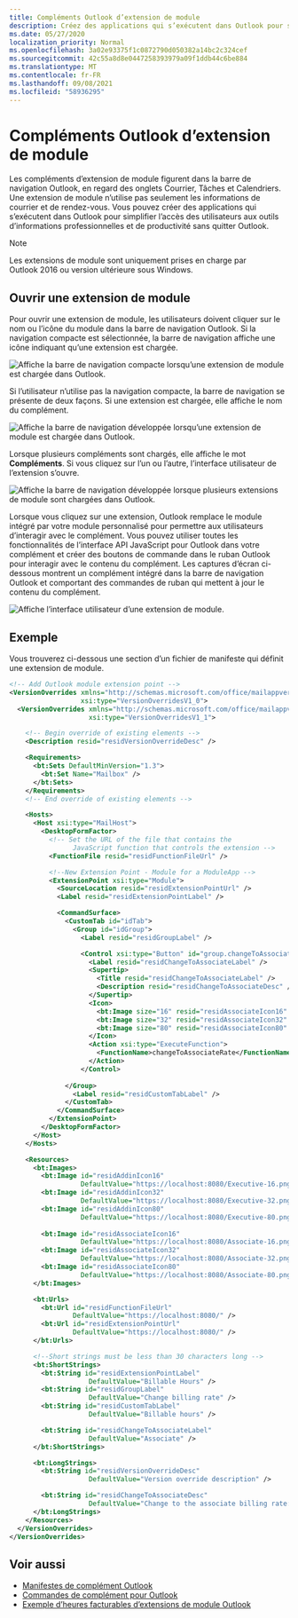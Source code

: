 ```yaml
---
title: Compléments Outlook d’extension de module
description: Créez des applications qui s’exécutent dans Outlook pour simplifier l’accès des utilisateurs aux outils d’informations professionnelles et de productivité sans quitter Outlook.
ms.date: 05/27/2020
localization_priority: Normal
ms.openlocfilehash: 3a02e93375f1c0872790d050382a14bc2c324cef
ms.sourcegitcommit: 42c55a8d8e0447258393979a09f1ddb44c6be884
ms.translationtype: MT
ms.contentlocale: fr-FR
ms.lasthandoff: 09/08/2021
ms.locfileid: "58936295"
---
```

# <a name="module-extension-outlook-add-ins"></a>Compléments Outlook d’extension de module

Les compléments d’extension de module figurent dans la barre de navigation Outlook, en regard des onglets Courrier, Tâches et Calendriers. Une extension de module n’utilise pas seulement les informations de courrier et de rendez-vous. Vous pouvez créer des applications qui s’exécutent dans Outlook pour simplifier l’accès des utilisateurs aux outils d’informations professionnelles et de productivité sans quitter Outlook.

> [!NOTE]
> Les extensions de module sont uniquement prises en charge par Outlook 2016 ou version ultérieure sous Windows.  

## <a name="open-a-module-extension"></a>Ouvrir une extension de module

Pour ouvrir une extension de module, les utilisateurs doivent cliquer sur le nom ou l’icône du module dans la barre de navigation Outlook. Si la navigation compacte est sélectionnée, la barre de navigation affiche une icône indiquant qu’une extension est chargée.

![Affiche la barre de navigation compacte lorsqu’une extension de module est chargée dans Outlook.](../images/outlook-module-navigationbar-compact.png)

Si l’utilisateur n’utilise pas la navigation compacte, la barre de navigation se présente de deux façons. Si une extension est chargée, elle affiche le nom du complément.

![Affiche la barre de navigation développée lorsqu’une extension de module est chargée dans Outlook.](../images/outlook-module-navigationbar-one.png)

Lorsque plusieurs compléments sont chargés, elle affiche le mot **Compléments**. Si vous cliquez sur l’un ou l’autre, l’interface utilisateur de l’extension s’ouvre.

![Affiche la barre de navigation développée lorsque plusieurs extensions de module sont chargées dans Outlook.](../images/outlook-module-navigationbar-more.png)

Lorsque vous cliquez sur une extension, Outlook remplace le module intégré par votre module personnalisé pour permettre aux utilisateurs d’interagir avec le complément. Vous pouvez utiliser toutes les fonctionnalités de l’interface API JavaScript pour Outlook dans votre complément et créer des boutons de commande dans le ruban Outlook pour interagir avec le contenu du complément. Les captures d’écran ci-dessous montrent un complément intégré dans la barre de navigation Outlook et comportant des commandes de ruban qui mettent à jour le contenu du complément.

![Affiche l’interface utilisateur d’une extension de module.](../images/outlook-module-extension.png)

## <a name="example"></a>Exemple

Vous trouverez ci-dessous une section d’un fichier de manifeste qui définit une extension de module.

```xml
<!-- Add Outlook module extension point -->
<VersionOverrides xmlns="http://schemas.microsoft.com/office/mailappversionoverrides"
                  xsi:type="VersionOverridesV1_0">
  <VersionOverrides xmlns="http://schemas.microsoft.com/office/mailappversionoverrides/1.1"
                    xsi:type="VersionOverridesV1_1">

    <!-- Begin override of existing elements -->
    <Description resid="residVersionOverrideDesc" />

    <Requirements>
      <bt:Sets DefaultMinVersion="1.3">
        <bt:Set Name="Mailbox" />
      </bt:Sets>
    </Requirements>
    <!-- End override of existing elements -->

    <Hosts>
      <Host xsi:type="MailHost">
        <DesktopFormFactor>
          <!-- Set the URL of the file that contains the
                JavaScript function that controls the extension -->
          <FunctionFile resid="residFunctionFileUrl" />

          <!--New Extension Point - Module for a ModuleApp -->
          <ExtensionPoint xsi:type="Module">
            <SourceLocation resid="residExtensionPointUrl" />
            <Label resid="residExtensionPointLabel" />

            <CommandSurface>
              <CustomTab id="idTab">
                <Group id="idGroup">
                  <Label resid="residGroupLabel" />

                  <Control xsi:type="Button" id="group.changeToAssociate">
                    <Label resid="residChangeToAssociateLabel" />
                    <Supertip>
                      <Title resid="residChangeToAssociateLabel" />
                      <Description resid="residChangeToAssociateDesc" />
                    </Supertip>
                    <Icon>
                      <bt:Image size="16" resid="residAssociateIcon16" />
                      <bt:Image size="32" resid="residAssociateIcon32" />
                      <bt:Image size="80" resid="residAssociateIcon80" />
                    </Icon>
                    <Action xsi:type="ExecuteFunction">
                      <FunctionName>changeToAssociateRate</FunctionName>
                    </Action>
                  </Control>
                  
              </Group>
                <Label resid="residCustomTabLabel" />
              </CustomTab>
            </CommandSurface>
          </ExtensionPoint>
        </DesktopFormFactor>
      </Host>
    </Hosts>

    <Resources>
      <bt:Images>
        <bt:Image id="residAddinIcon16" 
                  DefaultValue="https://localhost:8080/Executive-16.png" />
        <bt:Image id="residAddinIcon32" 
                  DefaultValue="https://localhost:8080/Executive-32.png" />
        <bt:Image id="residAddinIcon80" 
                  DefaultValue="https://localhost:8080/Executive-80.png" />
      
        <bt:Image id="residAssociateIcon16" 
                  DefaultValue="https://localhost:8080/Associate-16.png" />
        <bt:Image id="residAssociateIcon32" 
                  DefaultValue="https://localhost:8080/Associate-32.png" />
        <bt:Image id="residAssociateIcon80" 
                  DefaultValue="https://localhost:8080/Associate-80.png" />
      </bt:Images>

      <bt:Urls>
        <bt:Url id="residFunctionFileUrl" 
                DefaultValue="https://localhost:8080/" />
        <bt:Url id="residExtensionPointUrl" 
                DefaultValue="https://localhost:8080/" />
      </bt:Urls>

      <!--Short strings must be less than 30 characters long -->
      <bt:ShortStrings>
        <bt:String id="residExtensionPointLabel" 
                    DefaultValue="Billable Hours" />
        <bt:String id="residGroupLabel" 
                    DefaultValue="Change billing rate" />
        <bt:String id="residCustomTabLabel" 
                    DefaultValue="Billable hours" />

        <bt:String id="residChangeToAssociateLabel" 
                    DefaultValue="Associate" />
      </bt:ShortStrings>

      <bt:LongStrings>
        <bt:String id="residVersionOverrideDesc" 
                    DefaultValue="Version override description" />

        <bt:String id="residChangeToAssociateDesc" 
                    DefaultValue="Change to the associate billing rate: $127/hr" />
      </bt:LongStrings>
    </Resources>
  </VersionOverrides>
</VersionOverrides>
```

## <a name="see-also"></a>Voir aussi

- [Manifestes de complément Outlook](manifests.md)
- [Commandes de complément pour Outlook](add-in-commands-for-outlook.md)
- [Exemple d’heures facturables d’extensions de module Outlook](https://github.com/OfficeDev/Outlook-Add-in-JavaScript-ModuleExtension)
